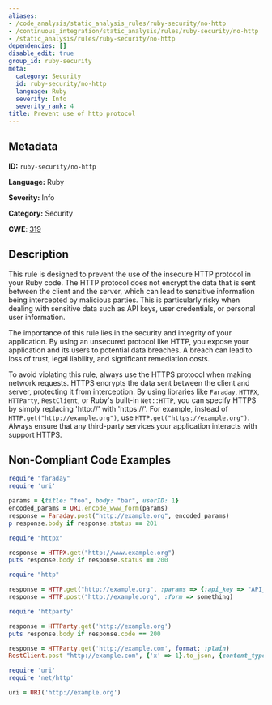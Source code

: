 ```yaml
---
aliases:
- /code_analysis/static_analysis_rules/ruby-security/no-http
- /continuous_integration/static_analysis/rules/ruby-security/no-http
- /static_analysis/rules/ruby-security/no-http
dependencies: []
disable_edit: true
group_id: ruby-security
meta:
  category: Security
  id: ruby-security/no-http
  language: Ruby
  severity: Info
  severity_rank: 4
title: Prevent use of http protocol
---
```

<!--  SOURCED FROM https://github.com/DataDog/datadog-static-analyzer-rule-docs -->


## Metadata
**ID:** `ruby-security/no-http`

**Language:** Ruby

**Severity:** Info

**Category:** Security

**CWE**: [319](https://cwe.mitre.org/data/definitions/319.html)

## Description
This rule is designed to prevent the use of the insecure HTTP protocol in your Ruby code. The HTTP protocol does not encrypt the data that is sent between the client and the server, which can lead to sensitive information being intercepted by malicious parties. This is particularly risky when dealing with sensitive data such as API keys, user credentials, or personal user information.

The importance of this rule lies in the security and integrity of your application. By using an unsecured protocol like HTTP, you expose your application and its users to potential data breaches. A breach can lead to loss of trust, legal liability, and significant remediation costs. 

To avoid violating this rule, always use the HTTPS protocol when making network requests. HTTPS encrypts the data sent between the client and server, protecting it from interception. By using libraries like `Faraday`, `HTTPX`, `HTTParty`, `RestClient`, or Ruby's built-in `Net::HTTP`, you can specify HTTPS by simply replacing 'http://' with 'https://'. For example, instead of `HTTP.get("http://example.org")`, use `HTTP.get("https://example.org")`. Always ensure that any third-party services your application interacts with support HTTPS.

## Non-Compliant Code Examples
```ruby
require "faraday"
require 'uri'

params = {title: "foo", body: "bar", userID: 1}
encoded_params = URI.encode_www_form(params)
response = Faraday.post("http://example.org", encoded_params)
p response.body if response.status == 201
```

```ruby
require "httpx"

response = HTTPX.get("http://www.example.org")
puts response.body if response.status == 200
```

```ruby
require "http"

response = HTTP.get("http://example.org", :params => {:api_key => "API_KEY"})
response = HTTP.post("http://example.org", :form => something)

```

```ruby
require 'httparty'

response = HTTParty.get('http://example.org')
puts response.body if response.code == 200

response = HTTParty.get('http://example.com', format: :plain)
RestClient.post "http://example.com", {'x' => 1}.to_json, {content_type: :json, accept: :json}
```

```ruby
require 'uri'
require 'net/http'

uri = URI('http://example.org')
```

